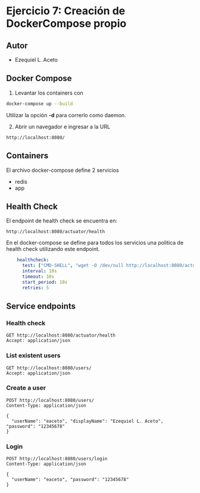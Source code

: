 # Ejercicio 7: Creación de DockerCompose propio

## Autor

* Ezequiel L. Aceto

## Docker Compose

1. Levantar los containers con 

```bash
docker-compose up --build
```

Utilizar la opción **-d** para correrlo como daemon.

2. Abrir un navegador e ingresar a la URL

```
http://localhost:8080/
```

## Containers

El archivo docker-compose define 2 servicios

* redis
* app

## Health Check

El endpoint de health check se encuentra en:

```
http://localhost:8080/actuator/health
```

En el docker-compose se define para todos los servicios una politica de health check utilizando este endpoint.

```yml
    healthcheck:
      test: ["CMD-SHELL", "wget -O /dev/null http://localhost:8080/actuator/health || exit 1"]
      interval: 10s
      timeout: 10s
      start_period: 10s
      retries: 5
```

## Service endpoints

### Health check
```http
GET http://localhost:8080/actuator/health
Accept: application/json
```

### List existent users
```http
GET http://localhost:8080/users/
Accept: application/json
```

### Create a user
```http
POST http://localhost:8080/users/
Content-Type: application/json

{
  "userName": "eaceto", "displayName": "Ezequiel L. Aceto", "password": "12345678"
}
```

### Login
```http
POST http://localhost:8080/users/login
Content-Type: application/json

{
  "userName": "eaceto", "password": "12345678"
}
```
